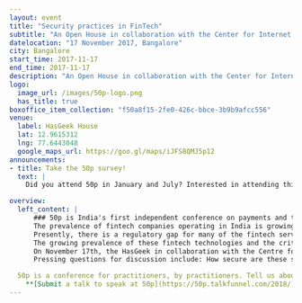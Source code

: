 ```yaml
---
layout: event
title: "Security practices in FinTech"
subtitle: "An Open House in collaboration with the Center for Internet and Society to get inputs on drafting regulations for security practices in FinTech."
datelocation: "17 November 2017, Bangalore"
city: Bangalore
start_time: 2017-11-17
end_time: 2017-11-17
description: "An Open House in collaboration with the Center for Internet and Society to get inputs on drafting regulations for security practices in FinTech."
logo:
  image_url: /images/50p-logo.png
  has_title: true
boxoffice_item_collection: "f50a8f15-2fe0-426c-bbce-3b9b9afcc556"
venue:
  label: HasGeek House
  lat: 12.9615312
  lng: 77.6443048
  google_maps_url: https://goo.gl/maps/iJFS8QMJ5p12
announcements:
- title: Take the 50p survey!
  text: |
    Did you attend 50p in January and July? Interested in attending this edition? Confused by all the payments conferences? [Help improve 50p](https://goo.gl/forms/rYcnQGvvFVXvHeTx1)

overview:
  left_content: |
      ### 50p is India's first independent conference on payments and the payment ecosystem.
      The prevalence of fintech companies operating in India is growing with new actors entering the sector and traditional actors such as banks beginning to offer digital financial services. The push to digital payments has been particularly strong after the demonetization policy, the development and implementation of Aadhaar and India Stack. Services offered by Fintech firms can range from offering a loan or credit to a digital wallet and digital banking and payment services. 
      Presently, there is a regulatory gap for many of the fintech services and business models. The Reserve Bank of India has published consultation papers on Peer-to-Peer lending platforms as well as Account Aggregators, but comprehensive regulations, especially those surrounding minimum security practices, have yet to emerge – presenting a critical policy and research window. Furthermore, under Section 43A of the IT Act and its associated Rules, ‘body corporates’ are required to implement reasonably security procedures compliant with ISO27001 or a sectoral standard approved by the Central Government. However, currently such a sectoral standard is absent for the FinTech and Digital Payments space. 
      The growing prevalence of these fintech technologies and the criticality of security of the same to engender citizen trust, protect rights, and comprehensive national security posture demands debate and discussion. 
      On November 17th, the HasGeek in collaboration with the Centre for Internet and Society will be holding an Open House from 6pm - 8pm to discuss security practices in the fintech industry. 
      Pressing questions for discussion include: How secure are these services? What security standards are they adhering to? Who is holding them accountable for adherence to security standards? What can individuals do if there financial data is compromised? 

  50p is a conference for practitioners, by practitioners. Tell us about your journey with technology in payments,successes and failures in reaching out to new markets, innovative payment hacks for India, and new developments. We are all eyes and ears.
    **[Submit a talk to speak at 50p](https://50p.talkfunnel.com/2018/).**
---
```

